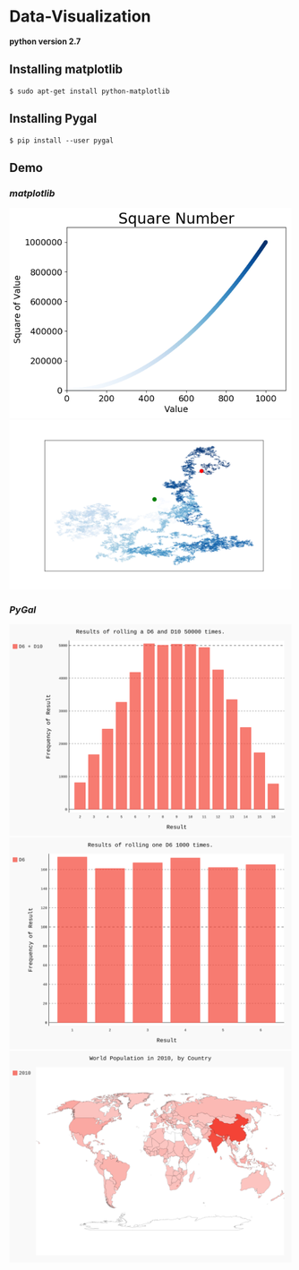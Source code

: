 # Data-Visualization

**python version 2.7**
## Installing matplotlib
```
$ sudo apt-get install python-matplotlib
```
## Installing Pygal
```
$ pip install --user pygal
```
## Demo
### _matplotlib_
![squares_plot](https://github.com/tngo0508/Data-Visualization/blob/master/squares_plot.png)
![random_walk](https://github.com/tngo0508/Data-Visualization/blob/master/Figure_1.png)

### _PyGal_
![dice_visual](https://github.com/tngo0508/Data-Visualization/blob/master/dice_visual.svg)
![die_visual](https://github.com/tngo0508/Data-Visualization/blob/master/die_visual.svg)
![world_map](https://github.com/tngo0508/Data-Visualization/blob/master/world_population.svg)
